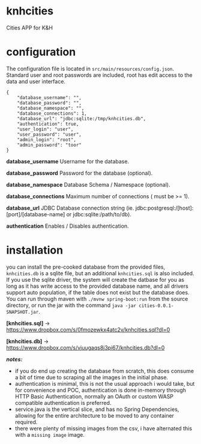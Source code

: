# knhcities
Cities APP for K&amp;H

# configuration

The configuration file is located in `src/main/resources/config.json`.  Standard user and root passwords are included, root has edit access to the data and user interface.

```
{
	"database_username": "",
	"database_password": "",
	"database_namespace": "",
	"database_connections": 1,
	"database_url": "jdbc:sqlite:/tmp/knhcities.db",
	"authentication": true,
	"user_login": "user",
	"user_password": "user",
	"admin_login": "root",
	"admin_password": "toor" 
}
```
**database_username**       Username for the database.

**database_password**       Password for the database (optional).

**database_namespace**      Database Schema / Namespace (optional).

**database_connections**    Maximum number of connections ( must be >= 1).

**database_url**            JDBC Database connection string (ie. jdbc:postgresql:/[host]:[port]/[database-name] or jdbc:sqlite:/path/to/db).
  
**authentication**          Enables / Disables authentication.
  
# installation
  
  you can install the pre-cooked database from the provided files, `knhcities.db` is a sqlite file, but an additional `knhcities.sql` is also included.  If you use the sqlite driver, the system will create the datbase for you as long as it has write access to the provided database name, and all drivers support auto population, if the table does not exist but the database does. You can run through maven with `./mvnw spring-boot:run` from the source directory, or run the jar with the command `java -jar cities-0.0.1-SNAPSHOT.jar`.
  
  **[knhcities.sql]** -> https://www.dropbox.com/s/0fmozewkx4atc2v/knhcities.sql?dl=0
  
  **[knhcities.db]** -> https://www.dropbox.com/s/vjuugaqs8j3pi67/knhcities.db?dl=0
  
  **_notes:_**
  - if you do end up creating the database from scratch, this does consume a bit of time due to scraping all the images in the initial phase.
  - authentication is minimal, this is not the usual approach i would take, but for convenience and POC, authentication is done in-memory through HTTP Basic Authentication, normally an OAuth or custom WASP compatible authentication is preferred.
  - service.java is the vertical slice, and has no Spring Dependencies, allowing for the entire architecture to be moved to any container required.
  - there were plenty of missing images from the csv, i have alternated this with a `missing image` image.
